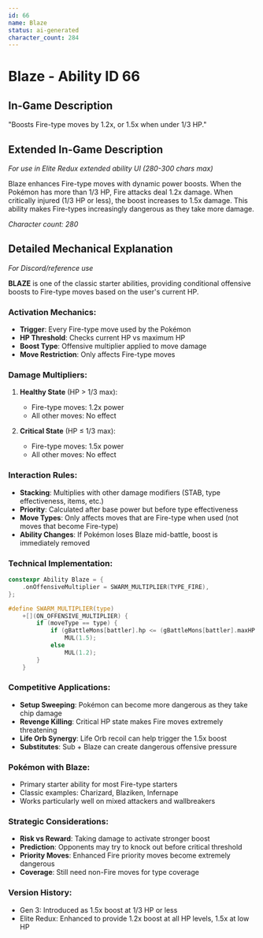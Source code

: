 ```yaml
---
id: 66
name: Blaze
status: ai-generated
character_count: 284
---
```


# Blaze - Ability ID 66

## In-Game Description
"Boosts Fire-type moves by 1.2x, or 1.5x when under 1/3 HP."

## Extended In-Game Description
*For use in Elite Redux extended ability UI (280-300 chars max)*

Blaze enhances Fire-type moves with dynamic power boosts. When the Pokémon has more than 1/3 HP, Fire attacks deal 1.2x damage. When critically injured (1/3 HP or less), the boost increases to 1.5x damage. This ability makes Fire-types increasingly dangerous as they take more damage.

*Character count: 280*

## Detailed Mechanical Explanation
*For Discord/reference use*

**BLAZE** is one of the classic starter abilities, providing conditional offensive boosts to Fire-type moves based on the user's current HP.

### Activation Mechanics:
- **Trigger**: Every Fire-type move used by the Pokémon
- **HP Threshold**: Checks current HP vs maximum HP
- **Boost Type**: Offensive multiplier applied to move damage
- **Move Restriction**: Only affects Fire-type moves

### Damage Multipliers:
1. **Healthy State** (HP > 1/3 max):
   - Fire-type moves: 1.2x power
   - All other moves: No effect
   
2. **Critical State** (HP ≤ 1/3 max):
   - Fire-type moves: 1.5x power
   - All other moves: No effect

### Interaction Rules:
- **Stacking**: Multiplies with other damage modifiers (STAB, type effectiveness, items, etc.)
- **Priority**: Calculated after base power but before type effectiveness
- **Move Types**: Only affects moves that are Fire-type when used (not moves that become Fire-type)
- **Ability Changes**: If Pokémon loses Blaze mid-battle, boost is immediately removed

### Technical Implementation:
```c
constexpr Ability Blaze = {
    .onOffensiveMultiplier = SWARM_MULTIPLIER(TYPE_FIRE),
};

#define SWARM_MULTIPLIER(type)
    +[](ON_OFFENSIVE_MULTIPLIER) {
        if (moveType == type) {
            if (gBattleMons[battler].hp <= (gBattleMons[battler].maxHP / 3))
                MUL(1.5);
            else
                MUL(1.2);
        }
    }
```

### Competitive Applications:
- **Setup Sweeping**: Pokémon can become more dangerous as they take chip damage
- **Revenge Killing**: Critical HP state makes Fire moves extremely threatening
- **Life Orb Synergy**: Life Orb recoil can help trigger the 1.5x boost
- **Substitutes**: Sub + Blaze can create dangerous offensive pressure

### Pokémon with Blaze:
- Primary starter ability for most Fire-type starters
- Classic examples: Charizard, Blaziken, Infernape
- Works particularly well on mixed attackers and wallbreakers

### Strategic Considerations:
- **Risk vs Reward**: Taking damage to activate stronger boost
- **Prediction**: Opponents may try to knock out before critical threshold
- **Priority Moves**: Enhanced Fire priority moves become extremely dangerous
- **Coverage**: Still need non-Fire moves for type coverage

### Version History:
- Gen 3: Introduced as 1.5x boost at 1/3 HP or less
- Elite Redux: Enhanced to provide 1.2x boost at all HP levels, 1.5x at low HP
